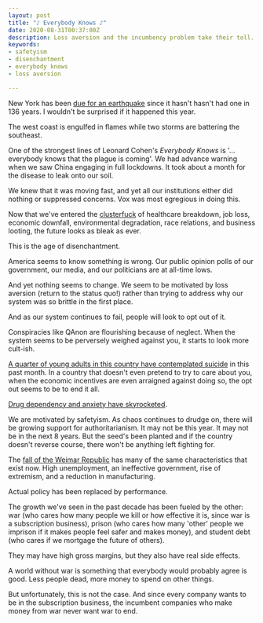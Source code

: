 ```yaml
---
layout: post
title: "♪ Everybody Knows ♪"
date: 2020-08-31T00:37:00Z
description: Loss aversion and the incumbency problem take their toll.
keywords:
- safetyism
- disenchantment
- everybody knows
- loss aversion

---
```

New York has been [due for an earthquake](https://www.ny1.com/nyc/all-boroughs/news/2018/04/01/new-york-city-is-due-for-magnitude-5-or-stronger-earthquake) since it hasn't hasn't had one in 136 years. I wouldn't be surprised if it happened this year.

The west coast is engulfed in flames while two storms are battering the southeast.

One of the strongest lines of Leonard Cohen's *Everybody Knows* is '... everybody knows that the plague is coming'. We had advance warning when we saw China engaging in full lockdowns. It took about a month for the disease to leak onto our soil.

We knew that it was moving fast, and yet all our institutions either did nothing or suppressed concerns. Vox was most egregious in doing this.

Now that we've entered the [clusterfuck](https://www.dailytarheel.com/article/2020/08/covid-clusters-edit-0816) of healthcare breakdown, job loss, economic downfall, environmental degradation, race relations, and business looting, the future looks as bleak as ever. 

This is the age of disenchantment.  

America seems to know something is wrong. Our public opinion polls of our government, our media, and our politicians are at all-time lows.

And yet nothing seems to change. We seem to be motivated by loss aversion (return to the status quo!) rather than trying to address why our system was so brittle in the first place.

And as our system continues to fail, people will look to opt out of it.

Conspiracies like QAnon are flourishing because of neglect. When the system seems to be perversely weighed against you, it starts to look more cult-ish.

[A quarter of young adults in this country have contemplated suicide](https://www.poynter.org/reporting-editing/2020/why-people-dont-trust-contact-tracers-and-why-that-matters/) in this past month. In a country that doesn't even pretend to try to care about you, when the economic incentives are even arraigned against doing so, the opt out seems to be to end it all.

[Drug dependency and anxiety have skyrocketed](https://www.marketwatch.com/story/anti-anxiety-medication-prescriptions-have-spiked-34-during-the-coronavirus-pandemic-2020-04-16).

We are motivated by safetyism. As chaos continues to drudge on, there will be growing support for authoritarianism. It may not be this year. It may not be in the next 8 years. But the seed's been planted and if the country doesn't reverse course, there won't be anything left fighting for.

The [fall of the Weimar Republic](https://www.bbc.co.uk/bitesize/guides/zp34srd/revision/1) has many of the same characteristics that exist now. High unemployment, an ineffective government, rise of extremism, and a reduction  in manufacturing.

Actual policy has been replaced by performance.

The growth we've seen in the past decade has been fueled by the other: war (who cares how many people we kill or how effective it is, since war is a subscription business), prison (who cares how many 'other' people we imprison if it makes people feel safer and makes money), and student debt (who cares if we mortgage the future of others).

They may have high gross margins, but they also have real side effects.

A world without war is something that everybody would probably agree is good. Less people dead, more money to spend on other things.

But unfortunately, this is not the case. And since every company wants to be in the subscription business, the incumbent companies who make money from war never want war to end.
